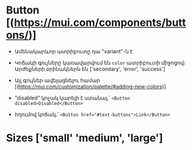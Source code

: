 # Button [(https://mui.com/components/buttons/)]
- Ամենակարևոր ատրիբուտը դա "variant"-ն է
- Կոճակի գույները կառավարվում են `color` ատրիբուտի միջոցով։ Արժեքների օրինակներն են ['secondary', 'error', 'success']
- Այլ գույներ ավելացնելու համար [(https://mui.com/customization/palette/#adding-new-colors)]

- "disabled" կոչակ կարելի է ստանալ․՝
`<Button disabled>Disabled</Button>`

- հղումով կոճակ․՝
`<Button href="#text-buttons">Link</Button>`


# Sizes ['small' 'medium', 'large']

